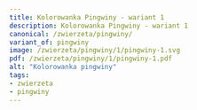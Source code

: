 ```yaml
---
title: Kolorowanka Pingwiny - wariant 1
description: Kolorowanka Pingwiny - wariant 1
canonical: /zwierzeta/pingwiny/
variant_of: pingwiny
image: /zwierzeta/pingwiny/1/pingwiny-1.svg
pdf: /zwierzeta/pingwiny/1/pingwiny-1.pdf
alt: "Kolorowanka pingwiny"
tags:
- zwierzeta
- pingwiny
---
```

